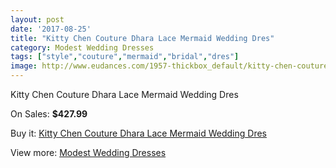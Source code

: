 ```yaml
---
layout: post
date: '2017-08-25'
title: "Kitty Chen Couture Dhara Lace Mermaid Wedding Dres"
category: Modest Wedding Dresses
tags: ["style","couture","mermaid","bridal","dres"]
image: http://www.eudances.com/1957-thickbox_default/kitty-chen-couture-dhara-lace-mermaid-wedding-dres.jpg
---
```

Kitty Chen Couture Dhara Lace Mermaid Wedding Dres

On Sales: **$427.99**
<a href="https://www.eudances.com/en/modest-wedding-dresses/669-kitty-chen-couture-dhara-lace-mermaid-wedding-dres.html"><amp-img layout="responsive" width="600" height="600" src="//www.eudances.com/1957-thickbox_default/kitty-chen-couture-dhara-lace-mermaid-wedding-dres.jpg" alt="Kitty Chen Couture Dhara Lace Mermaid Wedding Dres 0" /></a>
<a href="https://www.eudances.com/en/modest-wedding-dresses/669-kitty-chen-couture-dhara-lace-mermaid-wedding-dres.html"><amp-img layout="responsive" width="600" height="600" src="//www.eudances.com/1959-thickbox_default/kitty-chen-couture-dhara-lace-mermaid-wedding-dres.jpg" alt="Kitty Chen Couture Dhara Lace Mermaid Wedding Dres 1" /></a>
<a href="https://www.eudances.com/en/modest-wedding-dresses/669-kitty-chen-couture-dhara-lace-mermaid-wedding-dres.html"><amp-img layout="responsive" width="600" height="600" src="//www.eudances.com/1958-thickbox_default/kitty-chen-couture-dhara-lace-mermaid-wedding-dres.jpg" alt="Kitty Chen Couture Dhara Lace Mermaid Wedding Dres 2" /></a>

Buy it: [Kitty Chen Couture Dhara Lace Mermaid Wedding Dres](https://www.eudances.com/en/modest-wedding-dresses/669-kitty-chen-couture-dhara-lace-mermaid-wedding-dres.html "Kitty Chen Couture Dhara Lace Mermaid Wedding Dres")

View more: [Modest Wedding Dresses](https://www.eudances.com/en/8-modest-wedding-dresses "Modest Wedding Dresses")